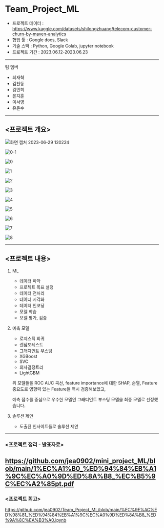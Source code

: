 # Team_Project_ML

- 프로젝트 데이터 : https://www.kaggle.com/datasets/shilongzhuang/telecom-customer-churn-by-maven-analytics
- 협업 툴 : Google docs, Slack
- 기술 스택 : Python, Google Colab, jupyter notebook
- 프로젝트 기간 : 2023.06.12-2023.06.23
---
팀 멤버
* 최재혁 
* 김찬동
* 김민희
* 윤지훈
* 이서영
* 유윤수
---

## <프로젝트 개요>
![화면 캡처 2023-06-29 120224](https://github.com/jea0902/mini_project_ML/assets/62950552/cf5b7442-73e4-481d-b0b9-1f54849ce9e1)

![0-1](https://github.com/jea0902/Team_Project_ML/assets/62950552/bfe18309-ad8d-4c6a-8564-579b455b3b5f)

![0](https://github.com/jea0902/Team_Project_ML/assets/62950552/4d121bf6-72ac-483c-9f8e-56b90f19fda5)

![1](https://github.com/jea0902/Team_Project_ML/assets/62950552/72351349-af4a-43cd-b621-b443b77f6e75)

![2](https://github.com/jea0902/Team_Project_ML/assets/62950552/ec254ff5-e930-48ac-9075-eeba0c489a42)

![3](https://github.com/jea0902/Team_Project_ML/assets/62950552/63718ba9-069d-47e8-86a1-f2a67468affc)

![4](https://github.com/jea0902/Team_Project_ML/assets/62950552/ea27aebb-22d1-485e-82db-91c1ee6c4d51)

![5](https://github.com/jea0902/Team_Project_ML/assets/62950552/df7181aa-173c-4a3e-af72-876b09c653e6)

![6](https://github.com/jea0902/Team_Project_ML/assets/62950552/d9e3a625-3e13-4abd-a2f4-26b840bf2593)

![7](https://github.com/jea0902/Team_Project_ML/assets/62950552/5b0aa60d-b120-4c55-9934-c2df243ed638)

![8](https://github.com/jea0902/Team_Project_ML/assets/62950552/0165609d-4ef6-4f3b-b2c6-97de11b17228)


---
## <프로젝트 내용>
1. ML
    * 데이터 파악
    * 프로젝트 목표 설정
    * 데이터 전처리
    * 데이터 시각화
    * 데이터 인코딩
    * 모델 학습
    * 모델 평가, 검증

2. 예측 모델
   * 로지스틱 회귀
   * 랜덤포레스트
   * 그래디언트 부스팅
   * XGBoost
   * SVC
   * 의사결정트리
   * LightGBM

    위 모델들을 ROC AUC 곡선, feature importance에 대한 SHAP,
    순열, Feature 중요도로 영향력 있는 Feature들 역시 검증해보았고,

   예측 점수를 중심으로 우수한 모델인 그래디언트 부스팅 모델을 최종 모델로 선정했습니다.
   
3. 솔루션 제안
   * 도출된 인사이트들로 솔루션 제안

---
### <프로젝트 정리 - 발표자료>
https://github.com/jea0902/mini_project_ML/blob/main/1%EC%A1%B0_%ED%94%84%EB%A1%9C%EC%A0%9D%ED%8A%B8_%EC%B5%9C%EC%A2%85pt.pdf
---
### <프로젝트 회고>
https://github.com/jea0902/Team_Project_ML/blob/main/%EC%9E%AC%ED%98%81_%ED%94%84%EB%A1%9C%EC%A0%9D%ED%8A%B8_%ED%9A%8C%EA%B3%A0.ipynb
